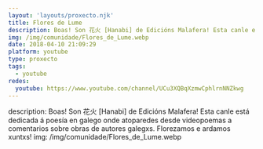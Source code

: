 ```yaml
---
layout: 'layouts/proxecto.njk'
title: Flores de Lume
description: Boas! Son 花火 [Hanabi] de Edicións Malafera! Esta canle está dedicada á poesía en galego onde atoparedes desde videopoemas a comentarios sobre obras de autores galegxs. Florezamos e ardamos xuntxs!
img: /img/comunidade/Flores_de_Lume.webp
date: 2018-04-10 21:09:29
platform: youtube
type: proxecto
tags:
  - youtube
redes:
  youtube: https://www.youtube.com/channel/UCu3XQBqXzmwCphlrnNNZkwg
---
```

description: Boas! Son 花火 [Hanabi] de Edicións Malafera! Esta canle está dedicada á poesía en galego onde atoparedes desde videopoemas a comentarios sobre obras de autores galegxs. Florezamos e ardamos xuntxs!
img: /img/comunidade/Flores_de_Lume.webp
